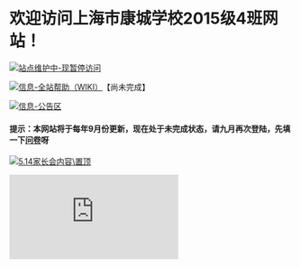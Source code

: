 # 欢迎访问上海市康城学校2015级4班网站！

[![站点维护中-现暂停访问](https://img.shields.io/badge/%E7%AB%99%E7%82%B9%E7%BB%B4%E6%8A%A4%E4%B8%AD-%E7%8E%B0%E6%9A%82%E5%81%9C%E8%AE%BF%E9%97%AE-red?logo=ifixit&style=for-the-badge)]()

[![信息-全站帮助（WIKI）](https://img.shields.io/badge/%E4%BF%A1%E6%81%AF-%E5%85%A8%E7%AB%99%E5%B8%AE%E5%8A%A9%EF%BC%88wiki%EF%BC%89-green?logo=indeed&style=for-the-badge)](wiki)【尚未完成】

[![信息-公告区](https://img.shields.io/badge/%E4%BF%A1%E6%81%AF-%E5%85%AC%E5%91%8A%E5%8C%BA-green?logo=indeed&style=for-the-badge)](Announcement)

#### 提示：本网站将于每年9月份更新，现在处于未完成状态，请九月再次登陆，先填一下[问卷](https://f.wps.cn/form-write/ENAqQMjD/)呀





[![5.14家长会内容\置顶](https://img.shields.io/badge/%E7%BD%AE%E9%A1%B6-5.14家长会内容-green?logo=pinboard&style=for-the-badge)](Announcement/yi-qing-an-pai/)

![计数器](https://count.58q.com/hit.php?id=ymuufaq&nd=6&style=71)
